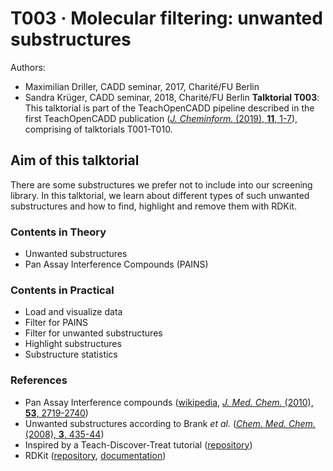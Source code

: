 # T003 · Molecular filtering: unwanted substructures

Authors:

- Maximilian Driller, CADD seminar, 2017, Charité/FU Berlin
- Sandra Krüger, CADD seminar, 2018, Charité/FU Berlin
__Talktorial T003__: This talktorial is part of the TeachOpenCADD pipeline described in the first TeachOpenCADD publication ([_J. Cheminform._ (2019), **11**, 1-7](https://jcheminf.biomedcentral.com/articles/10.1186/s13321-019-0351-x)), comprising of talktorials T001-T010.
## Aim of this talktorial

There are some substructures we prefer not to include into our screening library. In this talktorial, we learn about different types of such unwanted substructures and how to find, highlight and remove them with RDKit.
### Contents in Theory

* Unwanted substructures
* Pan Assay Interference Compounds (PAINS)  
### Contents in Practical

* Load and visualize data
* Filter for PAINS
* Filter for unwanted substructures
* Highlight substructures
* Substructure statistics
### References

* Pan Assay Interference compounds ([wikipedia](https://en.wikipedia.org/wiki/Pan-assay_interference_compounds), [_J. Med. Chem._ (2010), **53**, 2719-2740](https://pubs.acs.org/doi/abs/10.1021/jm901137j)) 
* Unwanted substructures according to Brank *et al.* ([_Chem. Med. Chem._ (2008), **3**, 435-44](https://onlinelibrary.wiley.com/doi/full/10.1002/cmdc.200700139))
* Inspired by a Teach-Discover-Treat tutorial ([repository](https://github.com/sriniker/TDT-tutorial-2014/blob/master/TDT_challenge_tutorial.ipynb))
* RDKit ([repository](https://github.com/rdkit/rdkit), [documentation](https://www.rdkit.org/docs/index.html))
